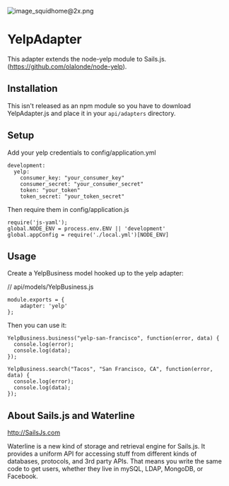 ![image_squidhome@2x.png](http://i.imgur.com/RIvu9.png) 

# YelpAdapter

This adapter extends the node-yelp module to Sails.js. (https://github.com/olalonde/node-yelp).

## Installation

This isn't released as an npm module so you have to download YelpAdapter.js and place it in your `api/adapters` directory.

## Setup

Add your yelp credentials to config/application.yml

```
development:
  yelp:
    consumer_key: "your_consumer_key"
    consumer_secret: "your_consumer_secret"
    token: "your_token"
    token_secret: "your_token_secret"
```

Then require them in config/application.js
```
require('js-yaml');
global.NODE_ENV = process.env.ENV || 'development'
global.appConfig = require('./local.yml')[NODE_ENV]
```

## Usage

Create a YelpBusiness model hooked up to the yelp adapter:

// api/models/YelpBusiness.js

```
module.exports = {
	adapter: 'yelp'
};
```

Then you can use it:
```
YelpBusiness.business("yelp-san-francisco", function(error, data) {
  console.log(error);
  console.log(data);
});

YelpBusiness.search("Tacos", "San Francisco, CA", function(error, data) {
  console.log(error);
  console.log(data);
});
```

## About Sails.js and Waterline
http://SailsJs.com

Waterline is a new kind of storage and retrieval engine for Sails.js.  It provides a uniform API for accessing stuff from different kinds of databases, protocols, and 3rd party APIs.  That means you write the same code to get users, whether they live in mySQL, LDAP, MongoDB, or Facebook.

